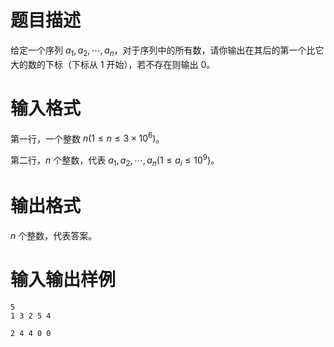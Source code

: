 # 题目描述

给定一个序列 $a_1,a_2,\cdots,a_n$，对于序列中的所有数，请你输出在其后的第一个比它大的数的下标（下标从 $1$ 开始），若不存在则输出 $0$。

# 输入格式

第一行，一个整数 $n(1 \leq n \leq 3 \times {10}^6)$。

第二行，$n$ 个整数，代表 $a_1,a_2,\cdots,a_n(1 \leq a_i \leq {10}^9)$。

# 输出格式

$n$ 个整数，代表答案。

# 输入输出样例

```input1
5
1 3 2 5 4
```

```output1
2 4 4 0 0
```
